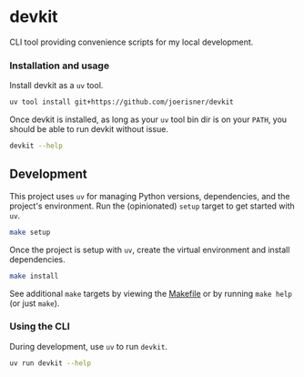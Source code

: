 # devkit

CLI tool providing convenience scripts for my local development.

### Installation and usage

Install devkit as a `uv` tool.

```sh
uv tool install git+https://github.com/joerisner/devkit
```

Once devkit is installed, as long as your `uv` tool bin dir is on your `PATH`, you should be able to run devkit without issue.

```sh
devkit --help
```

## Development

This project uses `uv` for managing Python versions, dependencies, and the project's environment. Run the (opinionated) `setup` target to get started with `uv`.

```sh
make setup
```

Once the project is setup with `uv`, create the virtual environment and install dependencies.

```sh
make install
```

See additional `make` targets by viewing the [Makefile](./Makefile) or by running `make help` (or just `make`).

### Using the CLI

During development, use `uv` to run `devkit`.

```sh
uv run devkit --help
```
